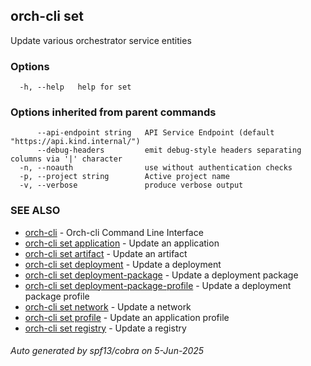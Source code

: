 ## orch-cli set

Update various orchestrator service entities

### Options

```
  -h, --help   help for set
```

### Options inherited from parent commands

```
      --api-endpoint string   API Service Endpoint (default "https://api.kind.internal/")
      --debug-headers         emit debug-style headers separating columns via '|' character
  -n, --noauth                use without authentication checks
  -p, --project string        Active project name
  -v, --verbose               produce verbose output
```

### SEE ALSO

* [orch-cli](orch-cli.md)	 - Orch-cli Command Line Interface
* [orch-cli set application](orch-cli_set_application.md)	 - Update an application
* [orch-cli set artifact](orch-cli_set_artifact.md)	 - Update an artifact
* [orch-cli set deployment](orch-cli_set_deployment.md)	 - Update a deployment
* [orch-cli set deployment-package](orch-cli_set_deployment-package.md)	 - Update a deployment package
* [orch-cli set deployment-package-profile](orch-cli_set_deployment-package-profile.md)	 - Update a deployment package profile
* [orch-cli set network](orch-cli_set_network.md)	 - Update a network
* [orch-cli set profile](orch-cli_set_profile.md)	 - Update an application profile
* [orch-cli set registry](orch-cli_set_registry.md)	 - Update a registry

###### Auto generated by spf13/cobra on 5-Jun-2025
